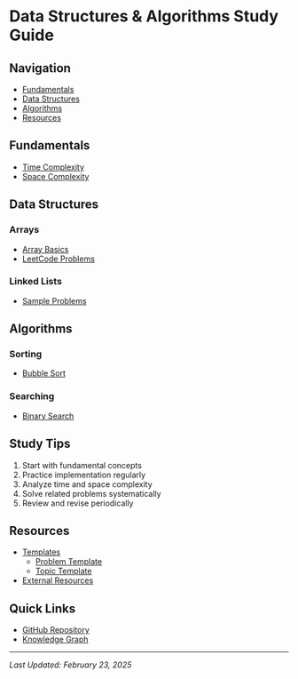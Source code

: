 # Data Structures & Algorithms Study Guide

## Navigation
- [Fundamentals](#fundamentals)
- [Data Structures](#data-structures)
- [Algorithms](#algorithms)
- [Resources](#resources)

## Fundamentals
- [Time Complexity](../01-Fundamentals/time-complexity.md)
- [Space Complexity](../01-Fundamentals/space-complexity.md)

## Data Structures
### Arrays
- [Array Basics](../02-DataStructures/Arrays/Arrays.md)
- [LeetCode Problems](../02-DataStructures/Arrays/LC-XX.md)

### Linked Lists
- [Sample Problems](../02-DataStructures/Linked%20Lists/Sample.md)

## Algorithms
### Sorting
- [Bubble Sort](../03-Algorithms/Sorting/Bubble%20Sort.md)

### Searching
- [Binary Search](../03-Algorithms/Searching/Binary%20Search.md)

## Study Tips
1. Start with fundamental concepts
2. Practice implementation regularly
3. Analyze time and space complexity
4. Solve related problems systematically
5. Review and revise periodically

## Resources
- [Templates](../_templates/)
  - [Problem Template](../00-MetaInfo/_templates/problem-template.md)
  - [Topic Template](../00-MetaInfo/_templates/topic-template.md)
- [External Resources](../05-Resources/)

## Quick Links
- [GitHub Repository](README.md)
- [Knowledge Graph](../04-Misc/zassets/a.png)

---
*Last Updated: February 23, 2025*